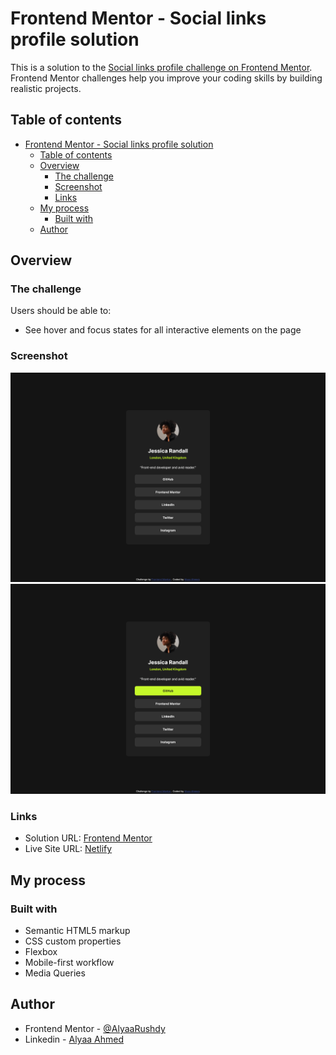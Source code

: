 # Frontend Mentor - Social links profile solution

This is a solution to the [Social links profile challenge on Frontend Mentor](https://www.frontendmentor.io/challenges/social-links-profile-UG32l9m6dQ). Frontend Mentor challenges help you improve your coding skills by building realistic projects.

## Table of contents

- [Frontend Mentor - Social links profile solution](#frontend-mentor---social-links-profile-solution)
  - [Table of contents](#table-of-contents)
  - [Overview](#overview)
    - [The challenge](#the-challenge)
    - [Screenshot](#screenshot)
    - [Links](#links)
  - [My process](#my-process)
    - [Built with](#built-with)
  - [Author](#author)

## Overview

### The challenge

Users should be able to:

- See hover and focus states for all interactive elements on the page

### Screenshot

![](./screenshots/desktop.png)
![](./screenshots/active-state.png)

### Links

- Solution URL: [Frontend Mentor](https://www.frontendmentor.io/solutions/mobilefirst-responsive-solution-using-css-flexbox-ZsFOJpH3pB)
- Live Site URL: [Netlify](https://guileless-sfogliatella-bbbe04.netlify.app/)

## My process

### Built with

- Semantic HTML5 markup
- CSS custom properties
- Flexbox
- Mobile-first workflow
- Media Queries

## Author

- Frontend Mentor - [@AlyaaRushdy](https://www.frontendmentor.io/profile/AlyaaRushdy)
- Linkedin - [Alyaa Ahmed](https://www.linkedin.com/in/alyaa-ahmed/)
